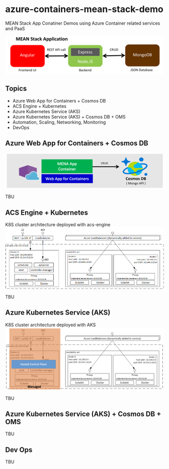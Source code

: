 # azure-containers-mean-stack-demo
MEAN Stack App Conatiner Demos using Azure Container related services and PaaS

![](images/mean-stack-app.png)

## Topics
- Azure Web App for Containers + Cosmos DB
- ACS Engine + Kubernetes
- Azure Kubernetes Service (AKS)
- Azure Kubernetes Service (AKS) + Cosmos DB + OMS
- Automation, Scaling, Networking, Monitoring
- DevOps

## Azure Web App for Containers + Cosmos DB

![](images/webapp-container-cosmosdb.png)

TBU

## ACS Engine + Kubernetes
K8S cluster architecture deployed with acs-engine
![](images/k8s-cluster-architecture-on-acs-engine.png)

TBU

## Azure Kubernetes Service (AKS)
K8S cluster architecture deployed with AKS
![](images/k8s-cluster-architecture-on-aks.png)

TBU

## Azure Kubernetes Service (AKS) + Cosmos DB + OMS

TBU

## Dev Ops
TBU